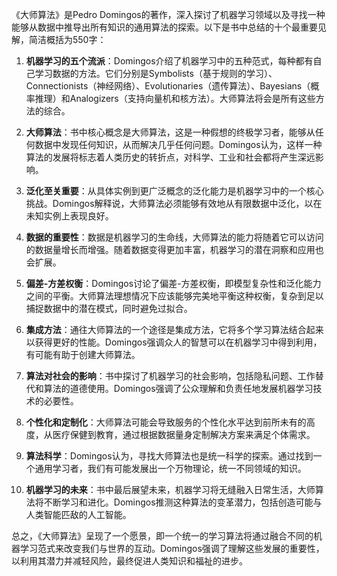 《大师算法》是Pedro Domingos的著作，深入探讨了机器学习领域以及寻找一种能够从数据中推导出所有知识的通用算法的探索。以下是书中总结的十个最重要见解，简洁概括为550字：

1. **机器学习的五个流派**：Domingos介绍了机器学习中的五种范式，每种都有自己学习数据的方法。它们分别是Symbolists（基于规则的学习）、Connectionists（神经网络）、Evolutionaries（遗传算法）、Bayesians（概率推理）和Analogizers（支持向量机和核方法）。大师算法将会是所有这些方法的综合。

2. **大师算法**：书中核心概念是大师算法，这是一种假想的终极学习者，能够从任何数据中发现任何知识，从而解决几乎任何问题。Domingos认为，这样一种算法的发展将标志着人类历史的转折点，对科学、工业和社会都将产生深远影响。

3. **泛化至关重要**：从具体实例到更广泛概念的泛化能力是机器学习中的一个核心挑战。Domingos解释说，大师算法必须能够有效地从有限数据中泛化，以在未知实例上表现良好。

4. **数据的重要性**：数据是机器学习的生命线，大师算法的能力将随着它可以访问的数据量增长而增强。随着数据变得更加丰富，机器学习的潜在洞察和应用也会扩展。

5. **偏差-方差权衡**：Domingos讨论了偏差-方差权衡，即模型复杂性和泛化能力之间的平衡。大师算法理想情况下应该能够完美地平衡这种权衡，复杂到足以捕捉数据中的潜在模式，同时避免过拟合。

6. **集成方法**：通往大师算法的一个途径是集成方法，它将多个学习算法结合起来以获得更好的性能。Domingos强调众人的智慧可以在机器学习中得到利用，有可能有助于创建大师算法。

7. **算法对社会的影响**：书中探讨了机器学习的社会影响，包括隐私问题、工作替代和算法的道德使用。Domingos强调了公众理解和负责任地发展机器学习技术的必要性。

8. **个性化和定制化**：大师算法可能会导致服务的个性化水平达到前所未有的高度，从医疗保健到教育，通过根据数据量身定制解决方案来满足个体需求。

9. **算法科学**：Domingos认为，寻找大师算法也是统一科学的探索。通过找到一个通用学习者，我们有可能发展出一个万物理论，统一不同领域的知识。

10. **机器学习的未来**：书中最后展望未来，机器学习将无缝融入日常生活，大师算法将不断学习和进化。Domingos推测这种算法的变革潜力，包括创造可能与人类智能匹敌的人工智能。

总之，《大师算法》呈现了一个愿景，即一个统一的学习算法将通过融合不同的机器学习范式来改变我们与世界的互动。Domingos强调了理解这些发展的重要性，以利用其潜力并减轻风险，最终促进人类知识和福祉的进步。